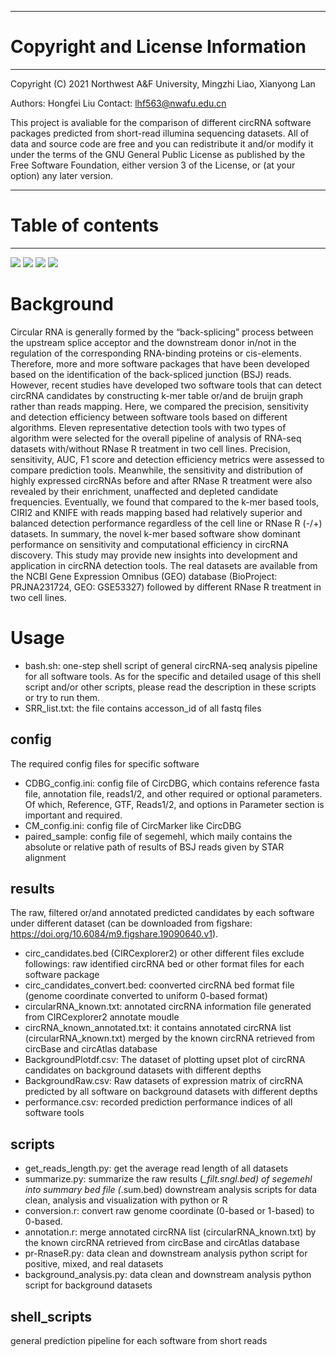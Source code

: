 **********************************
# Copyright and License Information
**********************************
Copyright (C) 2021
Northwest A&F University,
Mingzhi Liao, Xianyong Lan
  
Authors: Hongfei Liu
Contact: lhf563@nwafu.edu.cn

This project is avaliable for the comparison of different circRNA software packages predicted from short-read illumina sequencing datasets.
All of data and source code are free and you can redistribute it and/or modify
it under the terms of the GNU General Public License as published by
the Free Software Foundation, either version 3 of the License, or
(at your option) any later version.

******************
# Table of contents
******************
[![](https://img.shields.io/badge/Python-3.5.2-brightgreen)](https://www.python.org/downloads/release/python-352/)
![](https://img.shields.io/badge/matplotlib-3.3.3-blue)
[![](https://img.shields.io/badge/R-4.1.0-orange)](https://cloud.r-project.org/src/base/R-4/R-4.1.0.tar.gz)
![](https://img.shields.io/badge/ggplot2-3.3.5-red)
# Background
Circular RNA is generally formed by the “back-splicing” process between the upstream splice acceptor and the downstream donor in/not in the regulation of the corresponding RNA-binding proteins or cis-elements. Therefore, more and more software packages that have been developed based on the identification of the back-spliced junction (BSJ) reads. However, recent studies have developed two software tools that can detect circRNA candidates by constructing k-mer table or/and de bruijn graph rather than reads mapping.
Here, we compared the precision, sensitivity and detection efficiency between software tools based on different algorithms. Eleven representative detection tools with two types of algorithm were selected for the overall pipeline of analysis of RNA-seq datasets with/without RNase R treatment in two cell lines. Precision, sensitivity, AUC, F1 score and detection efficiency metrics were assessed to compare prediction tools. Meanwhile, the sensitivity and distribution of highly expressed circRNAs before and after RNase R treatment were also revealed by their enrichment, unaffected and depleted candidate frequencies. Eventually, we found that compared to the k-mer based tools, CIRI2 and KNIFE with reads mapping based had relatively superior and balanced detection performance regardless of the cell line or RNase R (-/+) datasets. In summary, the novel k-mer based software show dominant performance on sensitivity and computational efficiency in circRNA discovery. This study may provide new insights into development and application in circRNA detection tools.
The real datasets are available from the NCBI Gene Expression Omnibus (GEO) database (BioProject: PRJNA231724, GEO: GSE53327) followed by different RNase R treatment in two cell lines.
# Usage
- bash.sh: one-step shell script of general circRNA-seq analysis pipeline for all software tools. As for the specific and detailed usage of this shell script and/or other scripts, please read the description in these scripts or try to run them.
- SRR_list.txt: the file contains accesson_id of all fastq files
## config
The required config files for specific software
- CDBG_config.ini: config file of CircDBG, which contains reference fasta file, annotation file, reads1/2, and other required or optional parameters. Of which, Reference, GTF, Reads1/2, and options in Parameter section is important and required.
- CM_config.ini: config file of CircMarker like CircDBG
- paired_sample: config file of segemehl, which maily contains the absolute or relative path of results of BSJ reads given by STAR alignment
## results  
The raw, filtered or/and annotated predicted candidates by each software under different dataset (can be downloaded from figshare: https://doi.org/10.6084/m9.figshare.19090640.v1).
- circ_candidates.bed (CIRCexplorer2) or other different files exclude followings: raw identified circRNA bed or other format files for each software package
- circ_candidates_convert.bed: coonverted circRNA bed format file (genome coordinate converted to uniform 0-based format)
- circularRNA_known.txt: annotated circRNA information file generated from CIRCexplorer2 annotate moudle
- circRNA_known_annotated.txt: it contains annotated circRNA list (circularRNA_known.txt) merged by the known circRNA retrieved from circBase and circAtlas database
- BackgroundPlotdf.csv: The dataset of plotting upset plot of circRNA candidates on background datasets with different depths
- BackgroundRaw.csv: Raw datasets of expression matrix of circRNA predicted by all software on background datasets with different depths
- performance.csv: recorded prediction performance indices of all software tools
## scripts
- get_reads_length.py: get the average read length of all datasets
- summarize.py: summarize the raw results (*_filt.sngl.bed) of segemehl into summary bed file (*.sum.bed)
downstream analysis scripts for data clean, analysis and visualization with python or R
- conversion.r: convert raw genome coordinate (0-based or 1-based) to 0-based.
- annotation.r: merge annotated circRNA list (circularRNA_known.txt) by the known circRNA retrieved from circBase and circAtlas database
- pr-RnaseR.py: data clean and downstream analysis python script for positive, mixed, and real datasets
- background_analysis.py: data clean and downstream analysis python script for background datasets
## shell_scripts  
general prediction pipeline for each software from short reads

